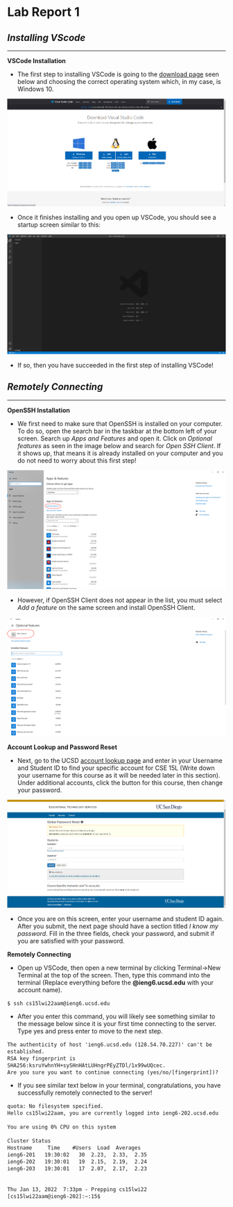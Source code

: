 # **Lab Report 1**
## ***Installing VScode***
---
**VSCode Installation**
* The first step to installing VSCode is going to the [download page](https://code.visualstudio.com/download) seen below and choosing the correct operating system which, in my case, is Windows 10.

![Download Page](Images/VSCodeDownloadPage.png)

* Once it finishes installing and you open up VSCode, you should see a startup screen similar to this:

![Startup Page](Images/VSCodeStartup.png)

* If so, then you have succeeded in the first step of installing VSCode!

## ***Remotely Connecting***
---
**OpenSSH Installation**
* We first need to make sure that OpenSSH is installed on your computer. To do so, open the search bar in the taskbar at the bottom left of your screen. Search up *Apps and Features* and open it. Click on *Optional features* as seen in the image below and search for *Open SSH Client*. If it shows up, that means it is already installed on your computer and you do not need to worry about this first step!

![AppsAndFeatures](Images/Apps&Features.png)

* However, if OpenSSH Client does not appear in the list, you must select *Add a feature* on the same screen and install OpenSSH Client.

![AddAFeature](Images/AddAFeature.png)

**Account Lookup and Password Reset** 
* Next, go to the UCSD [account lookup page](https://sdacs.ucsd.edu/~icc/index.php) and enter in your Username and Student ID to find your specific account for CSE 15L (Write down your
 username for this course as it will be needed later in this section). Under additional accounts, click the button for this course, then change your password.

![Change Password](Images/UCSDChangePassword.png)

* Once you are on this screen, enter your username and student ID again. After you submit, the next page should have a section titled *I know my password*. Fill in the three fields, check your password, and submit if you are satisfied with your password.

**Remotely Connecting**
* Open up VSCode, then open a new terminal by clicking Terminal→New Terminal at the top of the screen. Then, type this command into the terminal (Replace everything before the **@ieng6.ucsd.edu** with your account name).

```
$ ssh cs15lwi22aam@ieng6.ucsd.edu
```

* After you enter this command, you will likely see something similar to the message below since it is your first time connecting to the server. Type yes and press enter to move to the next step.

```
The authenticity of host 'ieng6.ucsd.edu (128.54.70.227)' can't be established.
RSA key fingerprint is SHA256:ksruYwhnYH+sySHnHAtLUHngrPEyZTDl/1x99wUQcec.
Are you sure you want to continue connecting (yes/no/[fingerprint])?
```

* If you see similar text below in your terminal, congratulations, you have successfully remotely connected to the server!

```
quota: No filesystem specified.
Hello cs15lwi22aam, you are currently logged into ieng6-202.ucsd.edu

You are using 0% CPU on this system

Cluster Status
Hostname     Time    #Users  Load  Averages
ieng6-201   19:30:02   30  2.23,  2.33,  2.35
ieng6-202   19:30:01   19  2.15,  2.19,  2.24
ieng6-203   19:30:01   17  2.07,  2.17,  2.23


Thu Jan 13, 2022  7:33pm - Prepping cs15lwi22
[cs15lwi22aam@ieng6-202]:~:15$
```


